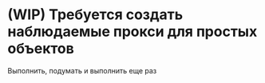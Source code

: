 # (WIP) Требуется создать наблюдаемые прокси для простых объектов

Выполнить, подумать и выполнить еще раз
